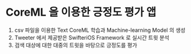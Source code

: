 # CoreML 을 이용한 긍정도 평가 앱

1. csv 파일을 이용한 Text CoreML 학습과 Machine-learning Model 의 생성
2. Tweeter 에서 제공받은 SwifteriOS Framework 로 실시간 트윗 분석
3. 검색 대상에 대한 대중의 트윗을 바탕으로 긍정도를 평가

